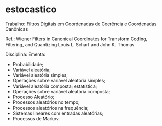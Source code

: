 # estocastico

Trabalho: Filtros Digitais em Coordenadas de Coerência e Coordenadas Canônicas

Ref.: Wiener Filters in Canonical Coordinates for Transform Coding, Filtering, and Quantizing Louis L. Scharf and John K. Thomas

Disciplina:
Ementa:
- Probabilidade;
- Variável aleatória;
- Variável aleatória simples;
- Operações sobre variável aleatória simples;
- Variável aleatória composta; estatística;
- Operações sobre variável aleatória composta;
- Processo Aleatório;
- Processos aleatórios no tempo;
- Processos aleatórios na frequência;
- Sistemas lineares com entradas aleatórias;
- Processos de Markov.
